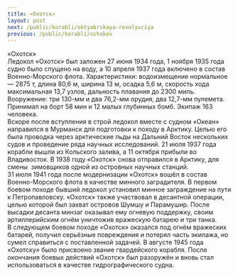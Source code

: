 ```yaml
---
title: «Охотск»
layout: post
next: /public/korabli/oktyabrskaya-revolyuciya
previous: /public/korabli/ochakov
---
```


«Охотск»  
Ледокол «Охотск» был заложен 27 июня 1934 года, 1 ноября 1935 года судно было спущено на воду, а 10 апреля 1937 года включено в состав Военно-Морского флота. Характеристики: водоизмещение нормальное — 2875 т, длина 80,6 м, ширина 13 м, осадка 5,6 м, скорость хода максимальная 13,7 узлов, дальность плавания до 2300 миль. Вооружение: три 130-мм и два 76,2-мм орудия, два 12,7-мм пулемета. Принимал на борт 58 мин и 12 малых глубинных бомб. Экипаж 163 человека.  
Вскоре после вступления в строй ледокол вместе с судном «Океан» направился в Мурманск для подготовки к походу в Арктику. Целью его была проводка через арктические льды на Дальний Восток нескольких судов и проведение ряда научных исследований. 21 июля 1937 года корабли вышли из Кольского залива, а 11 октября прибыли во Владивосток. В 1938 году «Охотск» снова отправился в Арктику, для смены  зимовщиков одной из островных научных станций.   
31 июля 1941 года после модернизации «Охотск» вошёл в состав Военно-Морского флота в качестве минного заградителя. В первом боевом походе бывший ледокол установил минное заграждение на пути к Петропавловску. «Охотск» также участвовал в десантной операции, целью которой был захват островов Шумшу и Парамушир. После высадки десанта минзаг оказывал ему огневую поддержку, своим артиллерийским огнём уничтожив вражескую батарею и три танка.  
В следующем боевом походе «Охотск» оказался под огнём вражеских батарей, получил серьёзные повреждения и потерял часть экипажа, но сумел справиться с поставленной задачей. В августе 1945 года «Охотску» было присвоено звание гвардейского корабля. После окончания боевых действий «Охотск» был разоружён и вновь стал использоваться в качестве гидрографического судна.